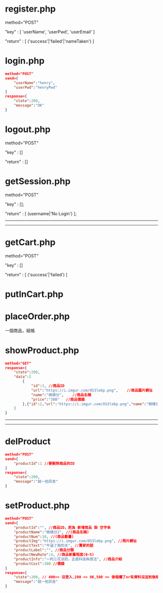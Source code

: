 # register.php
method="POST"

"key" : [ 'userName', 'userPwd', 'userEmail' ]

"return" : [ ('success'|'failed'|'nameTaken') ]

# login.php
```json
method="POST"
send={
    "userName":"henry",
    "userPwd":"henryPwd"
}
response={
    "state":200,
    "message":"OK"
}
```
# logout.php

method="POST"

"key" : []

"return" : []

# getSession.php

method="POST"

"key" : [];

"return" : [ (username|'No Login') ];

<hr>
<hr>

# getCart.php

method="POST"

"key" : []

"return" : [ ('success'|'failed') ]

# putInCart.php



# placeOrder.php 
一個商品，結帳

# showProduct.php
```json
method="GET"
response={
    "state":200,
    "data":[
        {
            "id":1, //商品ID
            "url":"https://i.imgur.com/OS3lebp.png",    //商品圖片網址
            "name":"微積分",    //商品名稱
            "price":"300"   //商品價錢
        },{"id":2,"url":"https://i.imgur.com/OS3lebp.png","name":"微積分2","price":"100"}    //多個商品的資料
    ]
}
```
<hr>
<hr>

# delProduct
```json
method="POST"
send={
    "productId":1 //要刪除商品的ID
}
response={
    "state":200,
    "message":"就一些訊息"
}
```

# setProduct.php
```json
method="POST"
send={
    "productId":"", //商品ID，若為 新增商品 設 空字串
    "productName":"微積分2", //(商品名稱)
    "productNum":10, //(商品數量)
    "productImg":"https://i.imgur.com/OS3lebp.png", //照片網址
    "productText":"牛逼了我的天", //賣家的話
    "productLabel":"", //商品分類
    "productNewRate":4, //商品新舊程度(0~5)
    "productInfo":"一杓三花淡奶，全是科技與很活", //商品介紹
    "productCost":300 //價錢
}
response={
    "state":200, // 400=> 沒登入,200 => OK,500 => 後端爛了or有資料沒送到後端
    "message":"就一些訊息"
}
```




